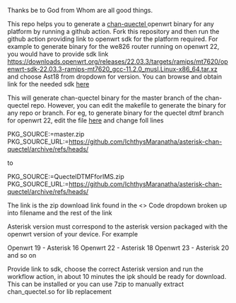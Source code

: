Thanks be to God from Whom are all good things.

This repo helps you to generate a <a href="https://github.com/IchthysMaranatha/asterisk-chan-quectel"> chan-quectel </a> openwrt binary for any platform by running a github action. Fork this repository and then run the github action providing link to openwrt sdk for the platform required. For example to generate binary for the we826 router running on openwrt 22, you would have to provide sdk link https://downloads.openwrt.org/releases/22.03.3/targets/ramips/mt7620/openwrt-sdk-22.03.3-ramips-mt7620_gcc-11.2.0_musl.Linux-x86_64.tar.xz and choose Ast18 from dropdown for version. You can browse and obtain link for the needed sdk [here](https://downloads.openwrt.org/releases/) 

This will generate chan-quectel binary for the master branch of the chan-quectel repo. However, you can edit the makefile to generate the binary for any repo or branch. For eg, to generate binary for the quectel dtmf branch for openwrt 22, edit the file [here](https://github.com/IchthysMaranatha/chan-quectel-openwrt-generator/blob/main/openwrt/urlmakefile/current/Ast18/chanq/Makefile) and change foll lines

PKG_SOURCE:=master.zip <br>
PKG_SOURCE_URL:=https://github.com/IchthysMaranatha/asterisk-chan-quectel/archive/refs/heads/

to 

PKG_SOURCE:=QuectelDTMFforIMS.zip <br>
PKG_SOURCE_URL:=https://github.com/IchthysMaranatha/asterisk-chan-quectel/archive/refs/heads/

The link is the zip download link found in the <> Code dropdown broken up into filename and the rest of the link

Asterisk version must correspond to the asterisk version packaged with the openwrt version of your device. For example

Openwrt 19 - Asterisk 16
Openwrt 22 - Asterisk 18
Openwrt 23 - Asterisk 20 and so on

Provide link to sdk, choose the correct Asterisk version and run the workflow action, in about 10 minutes the ipk should be ready for download. This can be installed or you can use 7zip to manually extract chan_quectel.so for lib replacement



